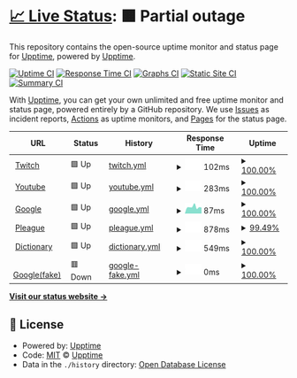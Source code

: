 # [📈 Live Status](https://demo.upptime.js.org): <!--live status--> **🟧 Partial outage**

This repository contains the open-source uptime monitor and status page for [Upptime](https://upptime.js.org), powered by [Upptime](https://github.com/upptime/upptime).

[![Uptime CI](https://github.com/upptime/upptime/workflows/Uptime%20CI/badge.svg)](https://github.com/upptime/upptime/actions?query=workflow%3A%22Uptime+CI%22)
[![Response Time CI](https://github.com/upptime/upptime/workflows/Response%20Time%20CI/badge.svg)](https://github.com/upptime/upptime/actions?query=workflow%3A%22Response+Time+CI%22)
[![Graphs CI](https://github.com/upptime/upptime/workflows/Graphs%20CI/badge.svg)](https://github.com/upptime/upptime/actions?query=workflow%3A%22Graphs+CI%22)
[![Static Site CI](https://github.com/upptime/upptime/workflows/Static%20Site%20CI/badge.svg)](https://github.com/upptime/upptime/actions?query=workflow%3A%22Static+Site+CI%22)
[![Summary CI](https://github.com/upptime/upptime/workflows/Summary%20CI/badge.svg)](https://github.com/upptime/upptime/actions?query=workflow%3A%22Summary+CI%22)

With [Upptime](https://upptime.js.org), you can get your own unlimited and free uptime monitor and status page, powered entirely by a GitHub repository. We use [Issues](https://github.com/upptime/upptime/issues) as incident reports, [Actions](https://github.com/upptime/upptime/actions) as uptime monitors, and [Pages](https://demo.upptime.js.org) for the status page.

<!--start: status pages-->
<!-- This summary is generated by Upptime (https://github.com/upptime/upptime) -->
<!-- Do not edit this manually, your changes will be overwritten -->
<!-- prettier-ignore -->
| URL | Status | History | Response Time | Uptime |
| --- | ------ | ------- | ------------- | ------ |
| <img alt="" src="https://favicons.githubusercontent.com/www.twitch.tv" height="13"> [Twitch](https://www.twitch.tv/) | 🟩 Up | [twitch.yml](https://github.com/JoshuaHsieh0530/Upptime/commits/HEAD/history/twitch.yml) | <details><summary><img alt="Response time graph" src="./graphs/twitch/response-time-week.png" height="20"> 102ms</summary><br><a href="https://demo.upptime.js.org/history/twitch"><img alt="Response time 111" src="https://img.shields.io/endpoint?url=https%3A%2F%2Fraw.githubusercontent.com%2FJoshuaHsieh0530%2FUpptime%2FHEAD%2Fapi%2Ftwitch%2Fresponse-time.json"></a><br><a href="https://demo.upptime.js.org/history/twitch"><img alt="24-hour response time 154" src="https://img.shields.io/endpoint?url=https%3A%2F%2Fraw.githubusercontent.com%2FJoshuaHsieh0530%2FUpptime%2FHEAD%2Fapi%2Ftwitch%2Fresponse-time-day.json"></a><br><a href="https://demo.upptime.js.org/history/twitch"><img alt="7-day response time 102" src="https://img.shields.io/endpoint?url=https%3A%2F%2Fraw.githubusercontent.com%2FJoshuaHsieh0530%2FUpptime%2FHEAD%2Fapi%2Ftwitch%2Fresponse-time-week.json"></a><br><a href="https://demo.upptime.js.org/history/twitch"><img alt="30-day response time 111" src="https://img.shields.io/endpoint?url=https%3A%2F%2Fraw.githubusercontent.com%2FJoshuaHsieh0530%2FUpptime%2FHEAD%2Fapi%2Ftwitch%2Fresponse-time-month.json"></a><br><a href="https://demo.upptime.js.org/history/twitch"><img alt="1-year response time 111" src="https://img.shields.io/endpoint?url=https%3A%2F%2Fraw.githubusercontent.com%2FJoshuaHsieh0530%2FUpptime%2FHEAD%2Fapi%2Ftwitch%2Fresponse-time-year.json"></a></details> | <details><summary><a href="https://demo.upptime.js.org/history/twitch">100.00%</a></summary><a href="https://demo.upptime.js.org/history/twitch"><img alt="All-time uptime 100.00%" src="https://img.shields.io/endpoint?url=https%3A%2F%2Fraw.githubusercontent.com%2FJoshuaHsieh0530%2FUpptime%2FHEAD%2Fapi%2Ftwitch%2Fuptime.json"></a><br><a href="https://demo.upptime.js.org/history/twitch"><img alt="24-hour uptime 100.00%" src="https://img.shields.io/endpoint?url=https%3A%2F%2Fraw.githubusercontent.com%2FJoshuaHsieh0530%2FUpptime%2FHEAD%2Fapi%2Ftwitch%2Fuptime-day.json"></a><br><a href="https://demo.upptime.js.org/history/twitch"><img alt="7-day uptime 100.00%" src="https://img.shields.io/endpoint?url=https%3A%2F%2Fraw.githubusercontent.com%2FJoshuaHsieh0530%2FUpptime%2FHEAD%2Fapi%2Ftwitch%2Fuptime-week.json"></a><br><a href="https://demo.upptime.js.org/history/twitch"><img alt="30-day uptime 100.00%" src="https://img.shields.io/endpoint?url=https%3A%2F%2Fraw.githubusercontent.com%2FJoshuaHsieh0530%2FUpptime%2FHEAD%2Fapi%2Ftwitch%2Fuptime-month.json"></a><br><a href="https://demo.upptime.js.org/history/twitch"><img alt="1-year uptime 100.00%" src="https://img.shields.io/endpoint?url=https%3A%2F%2Fraw.githubusercontent.com%2FJoshuaHsieh0530%2FUpptime%2FHEAD%2Fapi%2Ftwitch%2Fuptime-year.json"></a></details>
| <img alt="" src="https://favicons.githubusercontent.com/www.youtube.com" height="13"> [Youtube](https://www.youtube.com/) | 🟩 Up | [youtube.yml](https://github.com/JoshuaHsieh0530/Upptime/commits/HEAD/history/youtube.yml) | <details><summary><img alt="Response time graph" src="./graphs/youtube/response-time-week.png" height="20"> 283ms</summary><br><a href="https://demo.upptime.js.org/history/youtube"><img alt="Response time 297" src="https://img.shields.io/endpoint?url=https%3A%2F%2Fraw.githubusercontent.com%2FJoshuaHsieh0530%2FUpptime%2FHEAD%2Fapi%2Fyoutube%2Fresponse-time.json"></a><br><a href="https://demo.upptime.js.org/history/youtube"><img alt="24-hour response time 330" src="https://img.shields.io/endpoint?url=https%3A%2F%2Fraw.githubusercontent.com%2FJoshuaHsieh0530%2FUpptime%2FHEAD%2Fapi%2Fyoutube%2Fresponse-time-day.json"></a><br><a href="https://demo.upptime.js.org/history/youtube"><img alt="7-day response time 283" src="https://img.shields.io/endpoint?url=https%3A%2F%2Fraw.githubusercontent.com%2FJoshuaHsieh0530%2FUpptime%2FHEAD%2Fapi%2Fyoutube%2Fresponse-time-week.json"></a><br><a href="https://demo.upptime.js.org/history/youtube"><img alt="30-day response time 297" src="https://img.shields.io/endpoint?url=https%3A%2F%2Fraw.githubusercontent.com%2FJoshuaHsieh0530%2FUpptime%2FHEAD%2Fapi%2Fyoutube%2Fresponse-time-month.json"></a><br><a href="https://demo.upptime.js.org/history/youtube"><img alt="1-year response time 297" src="https://img.shields.io/endpoint?url=https%3A%2F%2Fraw.githubusercontent.com%2FJoshuaHsieh0530%2FUpptime%2FHEAD%2Fapi%2Fyoutube%2Fresponse-time-year.json"></a></details> | <details><summary><a href="https://demo.upptime.js.org/history/youtube">100.00%</a></summary><a href="https://demo.upptime.js.org/history/youtube"><img alt="All-time uptime 100.00%" src="https://img.shields.io/endpoint?url=https%3A%2F%2Fraw.githubusercontent.com%2FJoshuaHsieh0530%2FUpptime%2FHEAD%2Fapi%2Fyoutube%2Fuptime.json"></a><br><a href="https://demo.upptime.js.org/history/youtube"><img alt="24-hour uptime 100.00%" src="https://img.shields.io/endpoint?url=https%3A%2F%2Fraw.githubusercontent.com%2FJoshuaHsieh0530%2FUpptime%2FHEAD%2Fapi%2Fyoutube%2Fuptime-day.json"></a><br><a href="https://demo.upptime.js.org/history/youtube"><img alt="7-day uptime 100.00%" src="https://img.shields.io/endpoint?url=https%3A%2F%2Fraw.githubusercontent.com%2FJoshuaHsieh0530%2FUpptime%2FHEAD%2Fapi%2Fyoutube%2Fuptime-week.json"></a><br><a href="https://demo.upptime.js.org/history/youtube"><img alt="30-day uptime 100.00%" src="https://img.shields.io/endpoint?url=https%3A%2F%2Fraw.githubusercontent.com%2FJoshuaHsieh0530%2FUpptime%2FHEAD%2Fapi%2Fyoutube%2Fuptime-month.json"></a><br><a href="https://demo.upptime.js.org/history/youtube"><img alt="1-year uptime 100.00%" src="https://img.shields.io/endpoint?url=https%3A%2F%2Fraw.githubusercontent.com%2FJoshuaHsieh0530%2FUpptime%2FHEAD%2Fapi%2Fyoutube%2Fuptime-year.json"></a></details>
| <img alt="" src="https://favicons.githubusercontent.com/www.google.com" height="13"> [Google](https://www.google.com/) | 🟩 Up | [google.yml](https://github.com/JoshuaHsieh0530/Upptime/commits/HEAD/history/google.yml) | <details><summary><img alt="Response time graph" src="./graphs/google/response-time-week.png" height="20"> 87ms</summary><br><a href="https://demo.upptime.js.org/history/google"><img alt="Response time 97" src="https://img.shields.io/endpoint?url=https%3A%2F%2Fraw.githubusercontent.com%2FJoshuaHsieh0530%2FUpptime%2FHEAD%2Fapi%2Fgoogle%2Fresponse-time.json"></a><br><a href="https://demo.upptime.js.org/history/google"><img alt="24-hour response time 131" src="https://img.shields.io/endpoint?url=https%3A%2F%2Fraw.githubusercontent.com%2FJoshuaHsieh0530%2FUpptime%2FHEAD%2Fapi%2Fgoogle%2Fresponse-time-day.json"></a><br><a href="https://demo.upptime.js.org/history/google"><img alt="7-day response time 87" src="https://img.shields.io/endpoint?url=https%3A%2F%2Fraw.githubusercontent.com%2FJoshuaHsieh0530%2FUpptime%2FHEAD%2Fapi%2Fgoogle%2Fresponse-time-week.json"></a><br><a href="https://demo.upptime.js.org/history/google"><img alt="30-day response time 97" src="https://img.shields.io/endpoint?url=https%3A%2F%2Fraw.githubusercontent.com%2FJoshuaHsieh0530%2FUpptime%2FHEAD%2Fapi%2Fgoogle%2Fresponse-time-month.json"></a><br><a href="https://demo.upptime.js.org/history/google"><img alt="1-year response time 97" src="https://img.shields.io/endpoint?url=https%3A%2F%2Fraw.githubusercontent.com%2FJoshuaHsieh0530%2FUpptime%2FHEAD%2Fapi%2Fgoogle%2Fresponse-time-year.json"></a></details> | <details><summary><a href="https://demo.upptime.js.org/history/google">100.00%</a></summary><a href="https://demo.upptime.js.org/history/google"><img alt="All-time uptime 100.00%" src="https://img.shields.io/endpoint?url=https%3A%2F%2Fraw.githubusercontent.com%2FJoshuaHsieh0530%2FUpptime%2FHEAD%2Fapi%2Fgoogle%2Fuptime.json"></a><br><a href="https://demo.upptime.js.org/history/google"><img alt="24-hour uptime 100.00%" src="https://img.shields.io/endpoint?url=https%3A%2F%2Fraw.githubusercontent.com%2FJoshuaHsieh0530%2FUpptime%2FHEAD%2Fapi%2Fgoogle%2Fuptime-day.json"></a><br><a href="https://demo.upptime.js.org/history/google"><img alt="7-day uptime 100.00%" src="https://img.shields.io/endpoint?url=https%3A%2F%2Fraw.githubusercontent.com%2FJoshuaHsieh0530%2FUpptime%2FHEAD%2Fapi%2Fgoogle%2Fuptime-week.json"></a><br><a href="https://demo.upptime.js.org/history/google"><img alt="30-day uptime 100.00%" src="https://img.shields.io/endpoint?url=https%3A%2F%2Fraw.githubusercontent.com%2FJoshuaHsieh0530%2FUpptime%2FHEAD%2Fapi%2Fgoogle%2Fuptime-month.json"></a><br><a href="https://demo.upptime.js.org/history/google"><img alt="1-year uptime 100.00%" src="https://img.shields.io/endpoint?url=https%3A%2F%2Fraw.githubusercontent.com%2FJoshuaHsieh0530%2FUpptime%2FHEAD%2Fapi%2Fgoogle%2Fuptime-year.json"></a></details>
| <img alt="" src="https://favicons.githubusercontent.com/pleagueofficial.com" height="13"> [Pleague](https://pleagueofficial.com/) | 🟩 Up | [pleague.yml](https://github.com/JoshuaHsieh0530/Upptime/commits/HEAD/history/pleague.yml) | <details><summary><img alt="Response time graph" src="./graphs/pleague/response-time-week.png" height="20"> 878ms</summary><br><a href="https://demo.upptime.js.org/history/pleague"><img alt="Response time 940" src="https://img.shields.io/endpoint?url=https%3A%2F%2Fraw.githubusercontent.com%2FJoshuaHsieh0530%2FUpptime%2FHEAD%2Fapi%2Fpleague%2Fresponse-time.json"></a><br><a href="https://demo.upptime.js.org/history/pleague"><img alt="24-hour response time 609" src="https://img.shields.io/endpoint?url=https%3A%2F%2Fraw.githubusercontent.com%2FJoshuaHsieh0530%2FUpptime%2FHEAD%2Fapi%2Fpleague%2Fresponse-time-day.json"></a><br><a href="https://demo.upptime.js.org/history/pleague"><img alt="7-day response time 878" src="https://img.shields.io/endpoint?url=https%3A%2F%2Fraw.githubusercontent.com%2FJoshuaHsieh0530%2FUpptime%2FHEAD%2Fapi%2Fpleague%2Fresponse-time-week.json"></a><br><a href="https://demo.upptime.js.org/history/pleague"><img alt="30-day response time 940" src="https://img.shields.io/endpoint?url=https%3A%2F%2Fraw.githubusercontent.com%2FJoshuaHsieh0530%2FUpptime%2FHEAD%2Fapi%2Fpleague%2Fresponse-time-month.json"></a><br><a href="https://demo.upptime.js.org/history/pleague"><img alt="1-year response time 940" src="https://img.shields.io/endpoint?url=https%3A%2F%2Fraw.githubusercontent.com%2FJoshuaHsieh0530%2FUpptime%2FHEAD%2Fapi%2Fpleague%2Fresponse-time-year.json"></a></details> | <details><summary><a href="https://demo.upptime.js.org/history/pleague">99.49%</a></summary><a href="https://demo.upptime.js.org/history/pleague"><img alt="All-time uptime 99.84%" src="https://img.shields.io/endpoint?url=https%3A%2F%2Fraw.githubusercontent.com%2FJoshuaHsieh0530%2FUpptime%2FHEAD%2Fapi%2Fpleague%2Fuptime.json"></a><br><a href="https://demo.upptime.js.org/history/pleague"><img alt="24-hour uptime 96.40%" src="https://img.shields.io/endpoint?url=https%3A%2F%2Fraw.githubusercontent.com%2FJoshuaHsieh0530%2FUpptime%2FHEAD%2Fapi%2Fpleague%2Fuptime-day.json"></a><br><a href="https://demo.upptime.js.org/history/pleague"><img alt="7-day uptime 99.49%" src="https://img.shields.io/endpoint?url=https%3A%2F%2Fraw.githubusercontent.com%2FJoshuaHsieh0530%2FUpptime%2FHEAD%2Fapi%2Fpleague%2Fuptime-week.json"></a><br><a href="https://demo.upptime.js.org/history/pleague"><img alt="30-day uptime 99.84%" src="https://img.shields.io/endpoint?url=https%3A%2F%2Fraw.githubusercontent.com%2FJoshuaHsieh0530%2FUpptime%2FHEAD%2Fapi%2Fpleague%2Fuptime-month.json"></a><br><a href="https://demo.upptime.js.org/history/pleague"><img alt="1-year uptime 99.84%" src="https://img.shields.io/endpoint?url=https%3A%2F%2Fraw.githubusercontent.com%2FJoshuaHsieh0530%2FUpptime%2FHEAD%2Fapi%2Fpleague%2Fuptime-year.json"></a></details>
| <img alt="" src="https://favicons.githubusercontent.com/dictionary.cambridge.org" height="13"> [Dictionary](https://dictionary.cambridge.org/zht/) | 🟩 Up | [dictionary.yml](https://github.com/JoshuaHsieh0530/Upptime/commits/HEAD/history/dictionary.yml) | <details><summary><img alt="Response time graph" src="./graphs/dictionary/response-time-week.png" height="20"> 549ms</summary><br><a href="https://demo.upptime.js.org/history/dictionary"><img alt="Response time 507" src="https://img.shields.io/endpoint?url=https%3A%2F%2Fraw.githubusercontent.com%2FJoshuaHsieh0530%2FUpptime%2FHEAD%2Fapi%2Fdictionary%2Fresponse-time.json"></a><br><a href="https://demo.upptime.js.org/history/dictionary"><img alt="24-hour response time 473" src="https://img.shields.io/endpoint?url=https%3A%2F%2Fraw.githubusercontent.com%2FJoshuaHsieh0530%2FUpptime%2FHEAD%2Fapi%2Fdictionary%2Fresponse-time-day.json"></a><br><a href="https://demo.upptime.js.org/history/dictionary"><img alt="7-day response time 549" src="https://img.shields.io/endpoint?url=https%3A%2F%2Fraw.githubusercontent.com%2FJoshuaHsieh0530%2FUpptime%2FHEAD%2Fapi%2Fdictionary%2Fresponse-time-week.json"></a><br><a href="https://demo.upptime.js.org/history/dictionary"><img alt="30-day response time 507" src="https://img.shields.io/endpoint?url=https%3A%2F%2Fraw.githubusercontent.com%2FJoshuaHsieh0530%2FUpptime%2FHEAD%2Fapi%2Fdictionary%2Fresponse-time-month.json"></a><br><a href="https://demo.upptime.js.org/history/dictionary"><img alt="1-year response time 507" src="https://img.shields.io/endpoint?url=https%3A%2F%2Fraw.githubusercontent.com%2FJoshuaHsieh0530%2FUpptime%2FHEAD%2Fapi%2Fdictionary%2Fresponse-time-year.json"></a></details> | <details><summary><a href="https://demo.upptime.js.org/history/dictionary">100.00%</a></summary><a href="https://demo.upptime.js.org/history/dictionary"><img alt="All-time uptime 100.00%" src="https://img.shields.io/endpoint?url=https%3A%2F%2Fraw.githubusercontent.com%2FJoshuaHsieh0530%2FUpptime%2FHEAD%2Fapi%2Fdictionary%2Fuptime.json"></a><br><a href="https://demo.upptime.js.org/history/dictionary"><img alt="24-hour uptime 100.00%" src="https://img.shields.io/endpoint?url=https%3A%2F%2Fraw.githubusercontent.com%2FJoshuaHsieh0530%2FUpptime%2FHEAD%2Fapi%2Fdictionary%2Fuptime-day.json"></a><br><a href="https://demo.upptime.js.org/history/dictionary"><img alt="7-day uptime 100.00%" src="https://img.shields.io/endpoint?url=https%3A%2F%2Fraw.githubusercontent.com%2FJoshuaHsieh0530%2FUpptime%2FHEAD%2Fapi%2Fdictionary%2Fuptime-week.json"></a><br><a href="https://demo.upptime.js.org/history/dictionary"><img alt="30-day uptime 100.00%" src="https://img.shields.io/endpoint?url=https%3A%2F%2Fraw.githubusercontent.com%2FJoshuaHsieh0530%2FUpptime%2FHEAD%2Fapi%2Fdictionary%2Fuptime-month.json"></a><br><a href="https://demo.upptime.js.org/history/dictionary"><img alt="1-year uptime 100.00%" src="https://img.shields.io/endpoint?url=https%3A%2F%2Fraw.githubusercontent.com%2FJoshuaHsieh0530%2FUpptime%2FHEAD%2Fapi%2Fdictionary%2Fuptime-year.json"></a></details>
| <img alt="" src="https://favicons.githubusercontent.com/www.googlehaha.com" height="13"> [Google(fake)](https://www.googlehaha.com/) | 🟥 Down | [google-fake.yml](https://github.com/JoshuaHsieh0530/Upptime/commits/HEAD/history/google-fake.yml) | <details><summary><img alt="Response time graph" src="./graphs/google-fake/response-time-week.png" height="20"> 0ms</summary><br><a href="https://demo.upptime.js.org/history/google-fake"><img alt="Response time 0" src="https://img.shields.io/endpoint?url=https%3A%2F%2Fraw.githubusercontent.com%2FJoshuaHsieh0530%2FUpptime%2FHEAD%2Fapi%2Fgoogle-fake%2Fresponse-time.json"></a><br><a href="https://demo.upptime.js.org/history/google-fake"><img alt="24-hour response time 0" src="https://img.shields.io/endpoint?url=https%3A%2F%2Fraw.githubusercontent.com%2FJoshuaHsieh0530%2FUpptime%2FHEAD%2Fapi%2Fgoogle-fake%2Fresponse-time-day.json"></a><br><a href="https://demo.upptime.js.org/history/google-fake"><img alt="7-day response time 0" src="https://img.shields.io/endpoint?url=https%3A%2F%2Fraw.githubusercontent.com%2FJoshuaHsieh0530%2FUpptime%2FHEAD%2Fapi%2Fgoogle-fake%2Fresponse-time-week.json"></a><br><a href="https://demo.upptime.js.org/history/google-fake"><img alt="30-day response time 0" src="https://img.shields.io/endpoint?url=https%3A%2F%2Fraw.githubusercontent.com%2FJoshuaHsieh0530%2FUpptime%2FHEAD%2Fapi%2Fgoogle-fake%2Fresponse-time-month.json"></a><br><a href="https://demo.upptime.js.org/history/google-fake"><img alt="1-year response time 0" src="https://img.shields.io/endpoint?url=https%3A%2F%2Fraw.githubusercontent.com%2FJoshuaHsieh0530%2FUpptime%2FHEAD%2Fapi%2Fgoogle-fake%2Fresponse-time-year.json"></a></details> | <details><summary><a href="https://demo.upptime.js.org/history/google-fake">100.00%</a></summary><a href="https://demo.upptime.js.org/history/google-fake"><img alt="All-time uptime 100.00%" src="https://img.shields.io/endpoint?url=https%3A%2F%2Fraw.githubusercontent.com%2FJoshuaHsieh0530%2FUpptime%2FHEAD%2Fapi%2Fgoogle-fake%2Fuptime.json"></a><br><a href="https://demo.upptime.js.org/history/google-fake"><img alt="24-hour uptime 100.00%" src="https://img.shields.io/endpoint?url=https%3A%2F%2Fraw.githubusercontent.com%2FJoshuaHsieh0530%2FUpptime%2FHEAD%2Fapi%2Fgoogle-fake%2Fuptime-day.json"></a><br><a href="https://demo.upptime.js.org/history/google-fake"><img alt="7-day uptime 100.00%" src="https://img.shields.io/endpoint?url=https%3A%2F%2Fraw.githubusercontent.com%2FJoshuaHsieh0530%2FUpptime%2FHEAD%2Fapi%2Fgoogle-fake%2Fuptime-week.json"></a><br><a href="https://demo.upptime.js.org/history/google-fake"><img alt="30-day uptime 100.00%" src="https://img.shields.io/endpoint?url=https%3A%2F%2Fraw.githubusercontent.com%2FJoshuaHsieh0530%2FUpptime%2FHEAD%2Fapi%2Fgoogle-fake%2Fuptime-month.json"></a><br><a href="https://demo.upptime.js.org/history/google-fake"><img alt="1-year uptime 100.00%" src="https://img.shields.io/endpoint?url=https%3A%2F%2Fraw.githubusercontent.com%2FJoshuaHsieh0530%2FUpptime%2FHEAD%2Fapi%2Fgoogle-fake%2Fuptime-year.json"></a></details>

<!--end: status pages-->

[**Visit our status website →**](https://demo.upptime.js.org)

## 📄 License

- Powered by: [Upptime](https://github.com/upptime/upptime)
- Code: [MIT](./LICENSE) © [Upptime](https://upptime.js.org)
- Data in the `./history` directory: [Open Database License](https://opendatacommons.org/licenses/odbl/1-0/)
